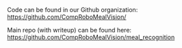 Code can be found in our Github organization:
https://github.com/CompRoboMealVision/

Main repo (with writeup) can be found here:
https://github.com/CompRoboMealVision/meal_recognition
